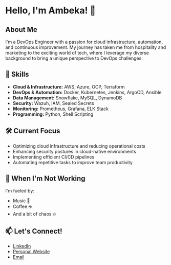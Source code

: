 # Hello, I'm Ambeka! 👋

## About Me
I'm a DevOps Engineer with a passion for cloud infrastructure, automation, and continuous improvement. My journey has taken me from hospitality and marketing to the exciting world of tech, where I leverage my diverse background to bring a unique perspective to DevOps challenges.

## 🚀 Skills
- **Cloud & Infrastructure:** AWS, Azure, GCP, Terraform
- **DevOps & Automation:** Docker, Kubernetes, Jenkins, ArgoCD, Ansible
- **Data Management:** Snowflake, MySQL, DynamoDB
- **Security:** Wazuh, IAM, Sealed Secrets
- **Monitoring:** Prometheus, Grafana, ELK Stack
- **Programming:** Python, Shell Scripting

## 🛠️ Current Focus
- Optimizing cloud infrastructure and reducing operational costs
- Enhancing security postures in cloud-native environments
- Implementing efficient CI/CD pipelines
- Automating repetitive tasks to improve team productivity

## 🎵 When I'm Not Working
I'm fueled by:
- Music 🎵
- Coffee ☕
- And a bit of chaos 🔥

## 📫 Let's Connect!
- [LinkedIn](https://www.linkedin.com/in/ambeka-deshmukh/)
- [Personal Website](http://www.iambeka.com)
- [Email](mailto:hello@iambeka.com)


<!--
**ambekadeshmukh/ambekadeshmukh** is a ✨ _special_ ✨ repository because its `README.md` (this file) appears on your GitHub profile.

Here are some ideas to get you started:

- 🔭 I’m currently working on ...
- 🌱 I’m currently learning ...
- 👯 I’m looking to collaborate on ...
- 🤔 I’m looking for help with ...
- 💬 Ask me about ...
- 📫 How to reach me: ...
- 😄 Pronouns: ...
- ⚡ Fun fact: ...
-->
